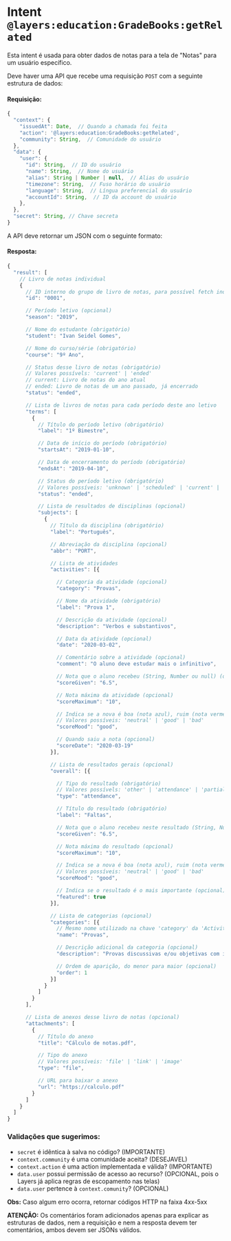 # Intent `@layers:education:GradeBooks:getRelated`

Esta intent é usada para obter dados de notas para a tela de "Notas" para um usuário específico.

Deve haver uma API que recebe uma requisição `POST` com a seguinte estrutura de dados:

#### Requisição:

```js
{
  "context": {
    "issuedAt": Date,  // Quando a chamada foi feita
    "action": '@layers:education:GradeBooks:getRelated',
    "community": String,  // Comunidade do usuário
  },
  "data": {
    "user": {
      "id": String,  // ID do usuário
      "name": String,  // Nome do usuário
      "alias": String | Number | null,  // Alias do usuário
      "timezone": String,  // Fuso horário do usuário
      "language": String,  // Língua preferencial do usuário
      "accountId": String,  // ID da account do usuário
    },
  },
  "secret": String, // Chave secreta
}
```


A API deve retornar um JSON com o seguinte formato:

#### Resposta:

```js
{
  "result": [
    // Livro de notas individual
    {
      // ID interno do grupo de livro de notas, para possível fetch individual futuro (opcional)
      "id": "0001",

      // Período letivo (opcional)
      "season": "2019",

      // Nome do estudante (obrigatório)
      "student": "Ivan Seidel Gomes",

      // Nome do curso/série (obrigatório)
      "course": "9º Ano",

      // Status desse livro de notas (obrigatório)
      // Valores possívels: 'current' | 'ended'
      // current: Livro de notas do ano atual
      // ended: Livro de notas de um ano passado, já encerrado
      "status": "ended",

      // Lista de livros de notas para cada período deste ano letivo
      "terms": [
        {
          // Título do período letivo (obrigatório)
          "label": "1º Bimestre",

          // Data de início do período (obrigatório)
          "startsAt": "2019-01-10",

          // Data de encerramento do período (obrigatório)
          "endsAt": "2019-04-10",

          // Status do período letivo (obrigatório)
          // Valores possíveis: 'unknown' | 'scheduled' | 'current' | 'ended'
          "status": "ended",

          // Lista de resultados de disciplinas (opcional)
          "subjects": [
            {
              // Título da disciplina (obrigatório)
              "label": "Português",

              // Abreviação da disciplina (opcional)
              "abbr": "PORT",

              // Lista de atividades
              "activities": [{

                // Categoria da atividade (opcional)
                "category": "Provas",

                // Nome da atividade (obrigatório)
                "label": "Prova 1",

                // Descrição da atividade (opcional)
                "description": "Verbos e substantivos",

                // Data da atividade (opcional)
                "date": "2020-03-02",

                // Comentário sobre a atividade (opcional)
                "comment": "O aluno deve estudar mais o infinitivo",

                // Nota que o aluno recebeu (String, Number ou null) (obrigatório)
                "scoreGiven": "6.5",

                // Nota máxima da atividade (opcional)
                "scoreMaximum": "10",

                // Indica se a nova é boa (nota azul), ruim (nota vermelha) ou neutra (opcional)
                // Valores possíveis: 'neutral' | 'good' | 'bad'
                "scoreMood": "good",

                // Quando saiu a nota (opcional)
                "scoreDate": "2020-03-19"
              }],

              // Lista de resultados gerais (opcional)
              "overall": [{

                // Tipo do resultado (obrigatório)
                // Valores possívels: 'other' | 'attendance' | 'partial_grade' | 'final_grade'
                "type": "attendance",

                // Título do resultado (obrigatório)
                "label": "Faltas",

                // Nota que o aluno recebeu neste resultado (String, Number ou null) (obrigatório)
                "scoreGiven": "6.5",

                // Nota máxima do resultado (opcional)
                "scoreMaximum": "10",

                // Indica se a nova é boa (nota azul), ruim (nota vermelha) ou neutra (opcional)
                // Valores possíveis: 'neutral' | 'good' | 'bad'
                "scoreMood": "good",

                // Indica se o resultado é o mais importante (opcional)
                "featured": true
              }],

              // Lista de categorias (opcional)
              "categories": [{
                // Mesmo nome utilizado na chave 'category' da 'Activity' (obrigatório)
                "name": "Provas",

                // Descrição adicional da categoria (opcional)
                "description": "Provas discussivas e/ou objetivas com intuito de avaliar o aprendizado",

                // Ordem de aparição, do menor para maior (opcional)
                "order": 1
              }]
            }
          ]
        }
      ],

      // Lista de anexos desse livro de notas (opcional)
      "attachments": [
        {
          // Título do anexo
          "title": "Cálculo de notas.pdf",

          // Tipo do anexo
          // Valores possíveis: 'file' | 'link' | 'image'
          "type": "file",

          // URL para baixar o anexo
          "url": "https://calculo.pdf"
        }
      ]
    }
  ]
}
```


### Validações que sugerimos:
- `secret` é idêntica à salva no código? (IMPORTANTE)
- `context.community` é uma comunidade aceita? (DESEJAVEL)
- `context.action` é uma action implementada e válida? (IMPORTANTE)
- `data.user` possui permissão de acesso ao recurso? (OPCIONAL, pois o Layers já aplica regras de escopamento nas telas)
- `data.user` pertence à `context.comunity`? (OPCIONAL)

**Obs:** Caso algum erro ocorra, retornar códigos HTTP na faixa 4xx-5xx


**ATENÇÃO:** Os comentários foram adicionados apenas para explicar as estruturas de dados, nem a requisição e nem a resposta devem ter comentários, ambos devem ser JSONs válidos.
